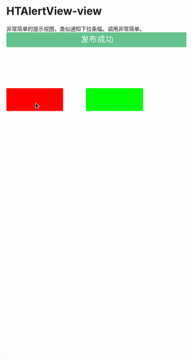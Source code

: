 # HTAlertView-view
非常简单的提示视图，类似通知下拉条幅。调用非常简单。
![image](https://github.com/MooMRiveR/HTAlertView-view/blob/master/演示.gif)
